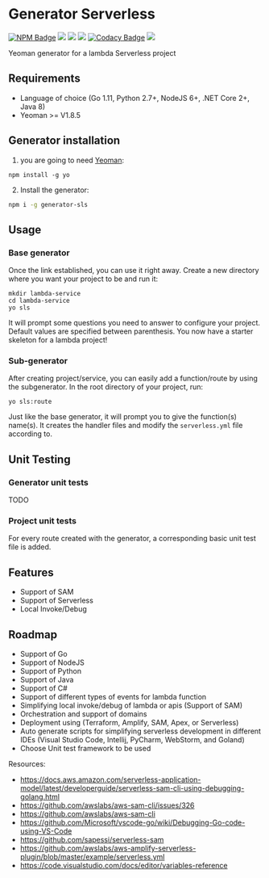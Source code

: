 # Generator Serverless

[![NPM Badge](https://img.shields.io/npm/v/generator-sls.svg)](https://www.npmjs.com/package/generator-sls)
![](https://img.shields.io/npm/dt/generator-sls.svg)
![](https://img.shields.io/github/license/msolimans/generator-sls.svg)
[![](https://img.shields.io/github/languages/count/msolimans/generator-sls.svg)](https://github.com/msolimans/generator-sls/search?l=JSON)
[![Codacy Badge](https://api.codacy.com/project/badge/Grade/12d543d7665b42c0b072141276012dd2)](https://www.codacy.com/app/msolimans/generator-sls?utm_source=github.com&amp;utm_medium=referral&amp;utm_content=msolimans/generator-sls&amp;utm_campaign=Badge_Grade)
[![](https://img.shields.io/gitter/room/generator-sls/community.svg)](https://gitter.im/generator-sls/community#)





Yeoman generator for a lambda Serverless project


## Requirements

* Language of choice (Go 1.11, Python 2.7+, NodeJS 6+, .NET Core 2+, Java 8) 
* Yeoman >= V1.8.5

## Generator installation
 
1) you are going to need [Yeoman](http://yeoman.io/):
```
npm install -g yo
```
2) Install the generator:

```bash
npm i -g generator-sls
```

## Usage

### Base generator

Once the link established, you can use it right away.
Create a new directory where you want your project to be and run it:
```
mkdir lambda-service
cd lambda-service
yo sls
```
It will prompt some questions you need to answer to configure your project.
Default values are specified between parenthesis.
You now have a starter skeleton for a lambda project!

### Sub-generator

After creating project/service, you can easily add a function/route by using the subgenerator. In the root directory of your project, run:
```
yo sls:route
```
Just like the base generator, it will prompt you to give the function(s) name(s).
It creates the handler files
 and modify the `serverless.yml` file according to.

## Unit Testing
### Generator unit tests
TODO

### Project unit tests
For every route created with the generator, a corresponding basic unit test file is added.

## Features
- Support of SAM 
- Support of Serverless 
- Local Invoke/Debug 

## Roadmap

- Support of Go  
- Support of NodeJS
- Support of Python 
- Support of Java 
- Support of C# 
- Support of different types of events for lambda function  
- Simplifying local invoke/debug of lambda or apis (Support of SAM)
- Orchestration and support of domains  
- Deployment using (Terraform, Amplify, SAM, Apex, or Serverless)
- Auto generate scripts for simplifying serverless development in different IDEs (Visual Studio Code, Intellij, PyCharm, WebStorm, and Goland)
- Choose Unit test framework to be used


Resources:

- https://docs.aws.amazon.com/serverless-application-model/latest/developerguide/serverless-sam-cli-using-debugging-golang.html
- https://github.com/awslabs/aws-sam-cli/issues/326
- https://github.com/awslabs/aws-sam-cli
- https://github.com/Microsoft/vscode-go/wiki/Debugging-Go-code-using-VS-Code
- https://github.com/sapessi/serverless-sam
- https://github.com/awslabs/aws-amplify-serverless-plugin/blob/master/example/serverless.yml
- https://code.visualstudio.com/docs/editor/variables-reference